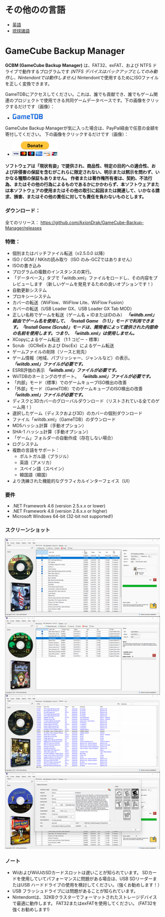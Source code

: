 # その他のの言語
* [英語](README.md)
* [琉球諸語](README_RYU.md)

# GameCube Backup Manager

**GCBM (GameCube Backup Manager)** は、FAT32、exFAT、および NTFS ドライブで動作するプログラムです *(NTFS デバイスはバックアップとしてのみ動作し、Nintendontでは動作しません)* Nintendontで使用するためにISOファイルを正しく変換できます。

GameTDBにアクセスしてください。これは、誰でも貢献でき、誰でもゲーム関連のプロジェクトで使用できる共同ゲームデータベースです。下の画像をクリックするだけです（画像）：
* [![GameTDB](GameTDB-100.png)](https://www.gametdb.com/)

GameCube Backup Managerが気に入った場合は、PayPal経由で任意の金額を寄付してください。 下の画像をクリックするだけです（画像）：
* [![paypal](donate.gif)](https://www.paypal.com/donate/?hosted_button_id=MP4WGLJHAP8H2)

#### ソフトウェアは「現状有姿」で提供され、商品性、特定の目的への適合性、および非侵害の保証を含むがこれらに限定されない、明示または黙示を問わず、いかなる種類の保証もありません。 作者または著作権所有者は、契約、不法行為、またはその他の行為によるものであるかにかかわらず、本ソフトウェアまたは本ソフトウェアの使用またはその他の取引に起因または関連して、いかなる請求、損害、またはその他の責任に対しても責任を負わないものとします。

### ダウンロード：
全てのリリース： https://github.com/AxionDrak/GameCube-Backup-Manager/releases

### 特徴：

+ 個別またはバッチファイル転送（v2.5.0.0 以降）
+ ISO / GCM / NKitの読み取り（ISO のみ-GCZではありません）
+ ISOの書き込み
+ プログラムの複数のインスタンスの実行。
+ 「データベース」タブで「wiitdb.xml」ファイルをロードし、その内容をプレビューします （新しいゲームを発見するための良いオプションです！）
+ 自動更新システム
+ プロキシーシステム
+ カバーの転送（WiiFlow、WiiFlow Lite、WiiFlow Fusion）
+ カバーの転送（USB Loader GX、USB Loader GX Tab MOD）
+ 正しい名称でゲームを転送（ゲーム名 + IDまたはIDのみ）
***「wiitdb.xml」経由でゲーム名を使用して、「Install Game （1:1）」モードで利用できます。「Install Game (Scrub)」モードは、開発者によって提供された内部命の名前を使用します。つまり、「wiitdb.xml」は使用しません。***
+ XCopyによるゲーム転送 （1:1 コピー - 標準）
+ Scrub （GCReEx および DiscEx）によるゲーム転送
+ ゲームファイルの削除（ソースと宛先）
+ ゲーム情報（地域、パブリッシャー、ジャンルなど）の表示。 ***「wiitdb.xml」ファイルが必要です。***
+ ESRB評価の表示 ***「wiitdb.xml」ファイルが必要です。***
+ WiiTDBのネーミングのサポート。 ***「wiitdb.xml」ファイルが必要です。***
+ 「内部」モード（標準）でのゲームキューブISO検出の改善
+ 「外部」モード（GameTDB）でのゲームキューブのISO検出の改善 ***「wiitdb.xml」ファイルが必要です。***
+ ディスクと3Dカバーのグローバルダウンロード（リストされている全てのゲーム用！）
+ 選択したゲーム（ディスクおよび3D）のカバーの個別ダウンロード
+ ファイル「wiitdb.xml」（GameTDB）のダウンロード
+ MD5ハッシュ計算（手動オプション）
+ SHA-1 ハッシュ計算（手動オプション）
+ 「ゲーム」フォルダーの自動作成（存在しない場合）
+ ログシステム
+ 複数の言語をサポート：
  + ポルトガル語（ブラジル）
  + 英語（アメリカ）
  + スペイン語（スペイン）
  + 韓国語（韓国）
+ より洗練された機能的なグラフィカルインターフェイス（UI）

### 要件
* .NET Framework 4.6 (version 2.5.x.x or lower)
* .NET Framework 4.8 (version 2.6.x.x or higher)
* Microsoft Windows 64-bit (32-bit not supported!)

### スクリーンショット

![main](imgs/gcbm001.png)
![main](imgs/gcbm002.png)
![main](imgs/gcbm003.png)
![main](imgs/gcbm004.png)

### ノート

+ WiiおよびWiiUのSDカードスロットは遅いことが知られています。 SDカードを使用していてパフォーマンスに問題がある場合は、USB SDリーダーまたはUSB ハードドライブの使用を検討してください。（強くお勧めします！）
+ USB フラッシュドライブには問題があることが知られています。
+ Nintendontは、32KBクラスターでフォーマットされたストレージデバイスで最適に動作します。 FAT32またはexFATを使用してください。 (FAT32を強くお勧めします!)

